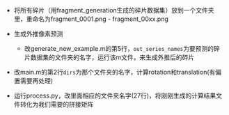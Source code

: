 * 将所有碎片（用fragment\_generation生成的碎片数据集）放到一个文件夹里，重命名为fragment\_0001.png - fragment\_00xx.png

* 生成外推像素预测
    * 改generate\_new\_example.m的第5行，```out_series_names```为要预测的碎片数据集的文件夹的名字，运行该m文件，来生成外推后的碎片

* 改main.m的第2行```dirs```为那个文件夹的名字，计算rotation和translation(有偏置需要再处理)

* 运行process.py，改里面相应的文件夹名字(27行)，将刚刚生成的计算结果文件转化为我们需要的拼接矩阵
